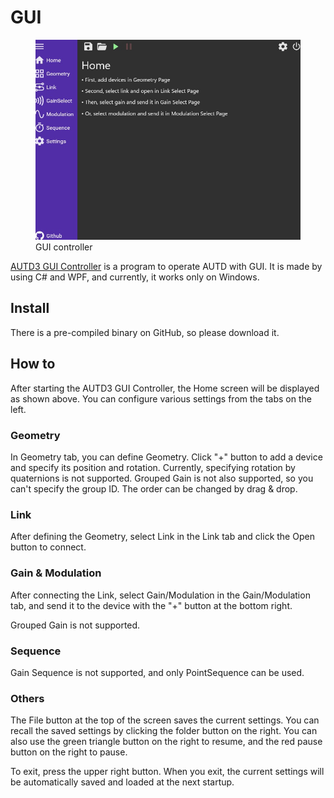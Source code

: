 # GUI

<figure>
  <img src="https://raw.githubusercontent.com/shinolab/autd3-library-software/master/book/src/fig/Users_Manual/GUI.jpg"/>
  <figcaption>GUI controller</figcaption>
</figure>

[AUTD3 GUI Controller](https://github.com/shinolab/AUTD3-GUI-Controller) is a program to operate AUTD with GUI.
It is made by using C\# and WPF, and currently, it works only on Windows.

## Install

There is a pre-compiled binary on GitHub, so please download it.

## How to

After starting the AUTD3 GUI Controller, the Home screen will be displayed as shown above.
You can configure various settings from the tabs on the left.

### Geometry

In Geometry tab, you can define Geometry.
Click "+" button to add a device and specify its position and rotation.
Currently, specifying rotation by quaternions is not supported.
Grouped Gain is not also supported, so you can't specify the group ID.
The order can be changed by drag & drop.

### Link

After defining the Geometry, select Link in the Link tab and click the Open button to connect.

### Gain & Modulation

After connecting the Link, select Gain/Modulation in the Gain/Modulation tab, and send it to the device with the "+" button at the bottom right.

Grouped Gain is not supported.

### Sequence

Gain Sequence is not supported, and only PointSequence can be used.

### Others

The File button at the top of the screen saves the current settings.
You can recall the saved settings by clicking the folder button on the right.
You can also use the green triangle button on the right to resume, and the red pause button on the right to pause.

To exit, press the upper right button.
When you exit, the current settings will be automatically saved and loaded at the next startup.
